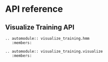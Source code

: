 # API reference

## Visualize Training API

```{eval-rst}
.. automodule:: visualize_training.hmm
   :members:
```

```{eval-rst}
.. automodule:: visualize_training.visualize
   :members:
```

